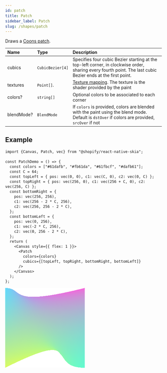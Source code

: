 ```yaml
---
id: patch
title: Patch
sidebar_label: Patch
slug: /shapes/patch
---
```


Draws a [Coons patch](https://en.wikipedia.org/wiki/Coons_patch).

| Name      | Type      |  Description                                                  |
|:----------|:----------|:--------------------------------------------------------------|
| cubics | `CubicBezier[4]` | Specifies four cubic Bezier starting at the top-left corner, in clockwise order, sharing every fourth point. The last cubic Bezier ends at the first point. |
| textures   | `Point[]`.   | [Texture mapping](https://en.wikipedia.org/wiki/Texture_mapping). The texture is the shader provided by the paint |
| colors?    | `string[]`   | Optional colors to be associated to each corner |
| blendMode? | `BlendMode`  | If `colors` is provided, colors are blended with the paint using the blend mode. Default is `dstOver` if colors are provided, `srcOver` if not |

## Example

```tsx twoslash
import {Canvas, Patch, vec} from "@shopify/react-native-skia";

const PatchDemo = () => {
  const colors = ["#61dafb", "#fb61da", "#61fbcf", "#dafb61"];
  const C = 64;
  const topLeft = { pos: vec(0, 0), c1: vec(C, 0), c2: vec(0, C) };
  const topRight = { pos: vec(256, 0), c1: vec(256 + C, 0), c2: vec(256, C) };
  const bottomRight = {
    pos: vec(256, 256),
    c1: vec(256 - 2 * C, 256),
    c2: vec(256, 256 - 2 * C),
  };
  const bottomLeft = {
    pos: vec(0, 256),
    c1: vec(-2 * C, 256),
    c2: vec(0, 256 - 2 * C),
  };
  return (
    <Canvas style={{ flex: 1 }}>
      <Patch
        colors={colors}
        cubics={[topLeft, topRight, bottomRight, bottomLeft]}
      />
    </Canvas>
  );
};
```

![SVG Notation](assets/patch/example1.png)